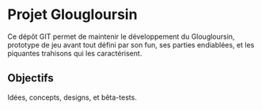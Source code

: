 # Projet Glougloursin

Ce dépôt GIT permet de maintenir le développement du Glougloursin, prototype de jeu avant tout défini par son fun, ses parties endiablées, et les piquantes trahisons qui les caractérisent.

## Objectifs

Idées, concepts, designs, et bêta-tests.